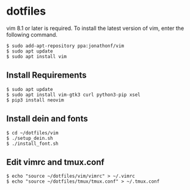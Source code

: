 # dotfiles

vim 8.1 or later is required. To install the latest version of vim, enter the following command.
```
$ sudo add-apt-repository ppa:jonathonf/vim
$ sudo apt update
$ sudo apt install vim
```

## Install Requirements
```
$ sudo apt update
$ sudo apt install vim-gtk3 curl python3-pip xsel
$ pip3 install neovim
```

## Install dein and fonts
```
$ cd ~/dotfiles/vim
$ ./setup_dein.sh
$ ./install_font.sh
```

## Edit vimrc and tmux.conf
```
$ echo "source ~/dotfiles/vim/vimrc" > ~/.vimrc
$ echo "source ~/dotfiles/tmux/tmux.conf" > ~/.tmux.conf
```

